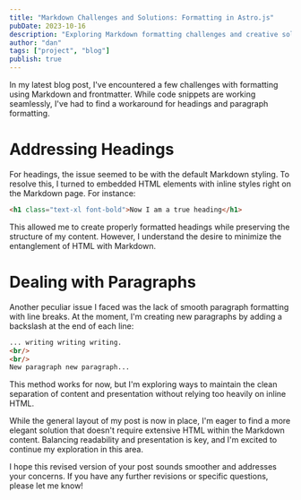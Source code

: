 ```yaml
---
title: "Markdown Challenges and Solutions: Formatting in Astro.js"
pubDate: 2023-10-16
description: "Exploring Markdown formatting challenges and creative solutions in Astro.js thus far."
author: "dan"
tags: ["project", "blog"]
publish: true
---
```


In my latest blog post, I've encountered a few challenges with formatting using Markdown and frontmatter. While code snippets are working seamlessly, I've had to find a workaround for headings and paragraph formatting.

# Addressing Headings

For headings, the issue seemed to be with the default Markdown styling. To resolve this, I turned to embedded HTML elements with inline styles right on the Markdown page. For instance:

```html
<h1 class="text-xl font-bold">Now I am a true heading</h1>
```

This allowed me to create properly formatted headings while preserving the structure of my content. However, I understand the desire to minimize the entanglement of HTML with Markdown.

# Dealing with Paragraphs

Another peculiar issue I faced was the lack of smooth paragraph formatting with line breaks. At the moment, I'm creating new paragraphs by adding a backslash at the end of each line:

```markdown
... writing writing writing.
<br/>
<br/>
New paragraph new paragraph...
```

This method works for now, but I'm exploring ways to maintain the clean separation of content and presentation without relying too heavily on inline HTML.

While the general layout of my post is now in place, I'm eager to find a more elegant solution that doesn't require extensive HTML within the Markdown content. Balancing readability and presentation is key, and I'm excited to continue my exploration in this area.

I hope this revised version of your post sounds smoother and addresses your concerns. If you have any further revisions or specific questions, please let me know!
